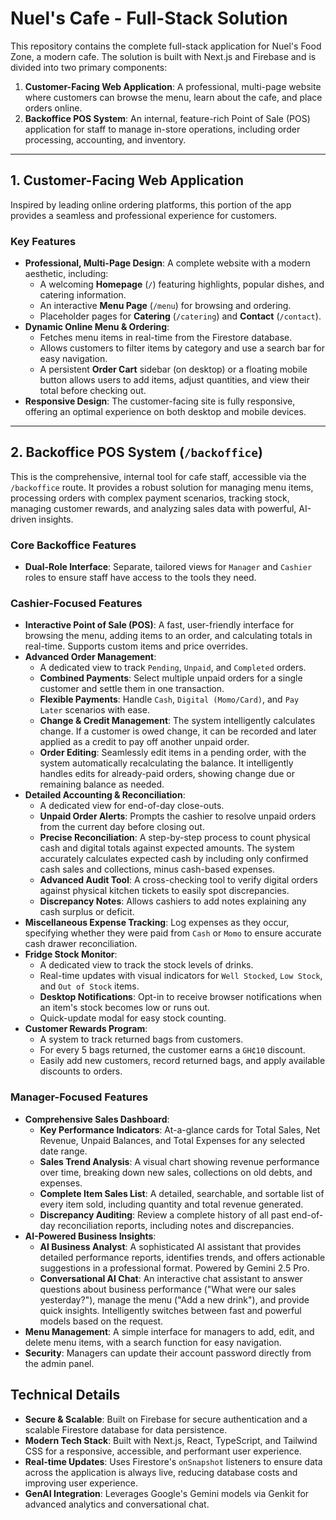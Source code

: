 # Nuel's Cafe - Full-Stack Solution

This repository contains the complete full-stack application for Nuel's Food Zone, a modern cafe. The solution is built with Next.js and Firebase and is divided into two primary components:

1.  **Customer-Facing Web Application**: A professional, multi-page website where customers can browse the menu, learn about the cafe, and place orders online.
2.  **Backoffice POS System**: An internal, feature-rich Point of Sale (POS) application for staff to manage in-store operations, including order processing, accounting, and inventory.

---

## 1. Customer-Facing Web Application

Inspired by leading online ordering platforms, this portion of the app provides a seamless and professional experience for customers.

### Key Features

- **Professional, Multi-Page Design**: A complete website with a modern aesthetic, including:
    - A welcoming **Homepage** (`/`) featuring highlights, popular dishes, and catering information.
    - An interactive **Menu Page** (`/menu`) for browsing and ordering.
    - Placeholder pages for **Catering** (`/catering`) and **Contact** (`/contact`).
- **Dynamic Online Menu & Ordering**:
    - Fetches menu items in real-time from the Firestore database.
    - Allows customers to filter items by category and use a search bar for easy navigation.
    - A persistent **Order Cart** sidebar (on desktop) or a floating mobile button allows users to add items, adjust quantities, and view their total before checking out.
- **Responsive Design**: The customer-facing site is fully responsive, offering an optimal experience on both desktop and mobile devices.

---

## 2. Backoffice POS System (`/backoffice`)

This is the comprehensive, internal tool for cafe staff, accessible via the `/backoffice` route. It provides a robust solution for managing menu items, processing orders with complex payment scenarios, tracking stock, managing customer rewards, and analyzing sales data with powerful, AI-driven insights.

### Core Backoffice Features

- **Dual-Role Interface**: Separate, tailored views for `Manager` and `Cashier` roles to ensure staff have access to the tools they need.

### Cashier-Focused Features

- **Interactive Point of Sale (POS)**: A fast, user-friendly interface for browsing the menu, adding items to an order, and calculating totals in real-time. Supports custom items and price overrides.
- **Advanced Order Management**: 
    - A dedicated view to track `Pending`, `Unpaid`, and `Completed` orders.
    - **Combined Payments**: Select multiple unpaid orders for a single customer and settle them in one transaction.
    - **Flexible Payments**: Handle `Cash`, `Digital (Momo/Card)`, and `Pay Later` scenarios with ease.
    - **Change & Credit Management**: The system intelligently calculates change. If a customer is owed change, it can be recorded and later applied as a credit to pay off another unpaid order.
    - **Order Editing**: Seamlessly edit items in a pending order, with the system automatically recalculating the balance. It intelligently handles edits for already-paid orders, showing change due or remaining balance as needed.
- **Detailed Accounting & Reconciliation**:
    - A dedicated view for end-of-day close-outs.
    - **Unpaid Order Alerts**: Prompts the cashier to resolve unpaid orders from the current day before closing out.
    - **Precise Reconciliation**: A step-by-step process to count physical cash and digital totals against expected amounts. The system accurately calculates expected cash by including only confirmed cash sales and collections, minus cash-based expenses.
    - **Advanced Audit Tool**: A cross-checking tool to verify digital orders against physical kitchen tickets to easily spot discrepancies.
    - **Discrepancy Notes**: Allows cashiers to add notes explaining any cash surplus or deficit.
- **Miscellaneous Expense Tracking**: Log expenses as they occur, specifying whether they were paid from `Cash` or `Momo` to ensure accurate cash drawer reconciliation.
- **Fridge Stock Monitor**:
    - A dedicated view to track the stock levels of drinks.
    - Real-time updates with visual indicators for `Well Stocked`, `Low Stock`, and `Out of Stock` items.
    - **Desktop Notifications**: Opt-in to receive browser notifications when an item's stock becomes low or runs out.
    - Quick-update modal for easy stock counting.
- **Customer Rewards Program**:
    - A system to track returned bags from customers.
    - For every 5 bags returned, the customer earns a `GH₵10` discount.
    - Easily add new customers, record returned bags, and apply available discounts to orders.

### Manager-Focused Features

- **Comprehensive Sales Dashboard**:
    - **Key Performance Indicators**: At-a-glance cards for Total Sales, Net Revenue, Unpaid Balances, and Total Expenses for any selected date range.
    - **Sales Trend Analysis**: A visual chart showing revenue performance over time, breaking down new sales, collections on old debts, and expenses.
    - **Complete Item Sales List**: A detailed, searchable, and sortable list of every item sold, including quantity and total revenue generated.
    - **Discrepancy Auditing**: Review a complete history of all past end-of-day reconciliation reports, including notes and discrepancies.
- **AI-Powered Business Insights**:
    - **AI Business Analyst**: A sophisticated AI assistant that provides detailed performance reports, identifies trends, and offers actionable suggestions in a professional format. Powered by Gemini 2.5 Pro.
    - **Conversational AI Chat**: An interactive chat assistant to answer questions about business performance ("What were our sales yesterday?"), manage the menu ("Add a new drink"), and provide quick insights. Intelligently switches between fast and powerful models based on the request.
- **Menu Management**: A simple interface for managers to add, edit, and delete menu items, with a search function for easy navigation.
- **Security**: Managers can update their account password directly from the admin panel.

## Technical Details

- **Secure & Scalable**: Built on Firebase for secure authentication and a scalable Firestore database for data persistence.
- **Modern Tech Stack**: Built with Next.js, React, TypeScript, and Tailwind CSS for a responsive, accessible, and performant user experience.
- **Real-time Updates**: Uses Firestore's `onSnapshot` listeners to ensure data across the application is always live, reducing database costs and improving user experience.
- **GenAI Integration**: Leverages Google's Gemini models via Genkit for advanced analytics and conversational chat.
